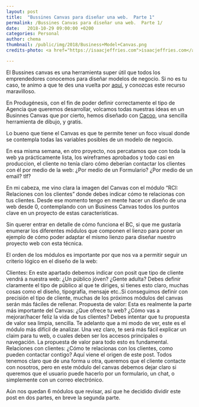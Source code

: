 ```yaml
---
layout: post
title:  "Bussines Canvas para diseñar una web.  Parte 1"
permalink: /Bussines Canvas para diseñar una web.  Parte 1/
date:   2018-10-29 09:00:00 +0200
categories: Personal
author: chema
thumbnail: /public/img/2018/Business+Model+Canvas.png
credits-photo: <a href="https://isaacjeffries.com">isaacjeffries.com</a>

---
```


El Bussines canvas es una herramienta super útil que todos los emprendedores conocemos para diseñar modelos de negocio. Si no es tu caso, te animo a que te des una vuelta por <a href="https://es.wikipedia.org/wiki/Lienzo_de_modelo_de_negocio" target="_blank">aquí</a>, y conozcas este recurso maravilloso. 

En Produgénesis, con el fin de poder definir correctamente el tipo de Agencia que queremos desarrollar, volcamos todas nuestras ideas en un Businnes Canvas que por cierto, hemos diseñado con <a href="https://www.cacoo.com" target="_blank">Cacoo</a>, una sencilla  herramienta de dibujo, y gratis. 

Lo bueno que tiene el Canvas es que te permite tener un foco visual donde se contempla todas las variables posibles de un modelo de negocio.  

En esa misma semana, en otro proyecto, nos percatamos que con toda la web ya prácticamente lista, los wireframes aprobados y todo casi en produccion, el cliente no tenía claro cómo deberían contactar los clientes con él por medio de la web: ¿Por medio de un Formulario? ¿Por medio de un email? tlf?

En mi cabeza, me vino clara la imagen del Canvas con el módulo “RCI: Relaciones con los clientes” donde debes indicar cómo te relacionas con tus clientes. Desde ese momento tengo en mente hacer un diseño de una web desde 0, contemplando con un Business Canvas todos los puntos clave en un proyecto de estas características. 

Sin querer entrar en detalle de cómo funciona el BC, si que me gustaría enumerar los diferentes módulos que componen el lienzo para poner un ejemplo de cómo poder adaptar el mismo lienzo para diseñar nuestro proyecto web con esta técnica.

El orden de los módulos es importante por que nos va a permitir seguir un criterio lógico en el diseño de la web:

Clientes: En este apartado debemos indicar con posit que tipo de cliente vendrá a nuestra web: ¿Un público jóven? ¿Gente adulta? Debes definir claramente el tipo de  público al que te diriges, si tienes esto claro, muchas cosas como el diseño, tipografía, mensaje etc..Si conseguimos definir con precisión el tipo de cliente, muchas de los próximos módulos del canvas serán más fáciles de rellenar. 
Propuesta de valor: Esta es realmente la parte más importante del Canvas: ¿Que ofrece tu web?  ¿Cómo vas a mejorar/hacer feliz la vida de tus clientes? Debes intentar que tu propuesta de valor sea limpia, sencilla. Te adelanto que a mi modo de ver, este es el módulo más difícil de analizar. Una vez claro, te será más fácil explicar un claim para tu web, o cuales deben ser los accesos principales o navegación. La propuesta de valor para todo esto es fundamental.
Relaciones con clientes: ¿Cómo te relacionas con los clientes, como pueden contactar contigo? Aquí viene el origen de este post. Todos tenemos claro que de una forma u otra, queremos que el cliente contacte con nosotros, pero en este módulo del canvas debemos dejar claro si queremos que el usuario puede hacerlo por un formulario, un chat, o simplemente con un correo electrónico. 


Aún nos quedan 6 módulos que revisar, así que he decidido dividir este post en dos partes, en breve la segunda parte. 
